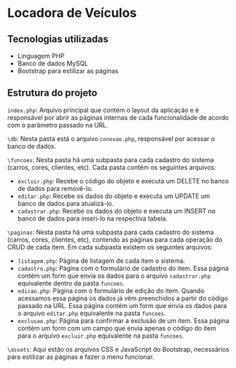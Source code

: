 # Locadora de Veículos

## Tecnologias utilizadas

- Linguagem PHP
- Banco de dados MySQL
- Bootstrap para estilizar as páginas

## Estrutura do projeto

`index.php`: Arquivo principal que contém o layout da aplicação e é responsável por abrir as páginas internas de cada funcionalidade de acordo com o parâmetro passado na URL.

`\db`: Nesta pasta está o arquivo `conexao.php`, responsável por acessar o banco de dados.

`\funcoes`: Nesta pasta há uma subpasta para cada cadastro do sistema (carros, cores, clientes, etc). Cada pasta contém os seguintes arquivos:

- `excluir.php`: Recebe o código do objeto e executa um DELETE no banco de dados para removê-lo.
- `editar.php`: Recebe os dados do objeto e executa um UPDATE um banco de dados para atualizá-lo.
- `cadastrar.php`: Recebe os dados do objeto e executa um INSERT no banco de dados para inserí-lo na respectiva tabela.

`\paginas`: Nesta pasta há uma subpasta para cada cadastro do sistema (carros, cores, clientes, etc), contendo as páginas para cada operação do CRUD de cada item. Em cada subpasta existem os seguintes arquivos:

- `listagem.php`: Página de listagem de cada item o sistema. 
- `cadastro.php`: Página com o formulário de cadastro do item. Essa página contém um form que envia os dados para o arquivo `cadastrar.php` equivalente dentro da pasta `funcoes`.
- `edicao.php`: Página com o formulário de edição do item. Quando acessamos essa página os dados já vêm preenchidos a partir do código passado na URL. Essa página contém um form que envia os dados para o arquivo `editar.php` equivalente na pasta `funcoes`.
- `exclusao.php`: Página para confirmar a exclusão de um item. Essa página contém um form com um campo que envia apenas o código do item para o arquivo `excluir.php` equivalente na pasta `funcoes`.

`\assets`: Aqui estão os arquivos CSS e JavaScript do Bootstrap, necessários para estilizar as páginas e fazer o menu funcionar.
